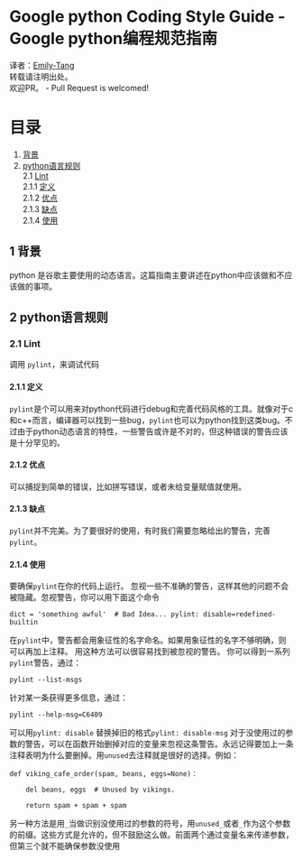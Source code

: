 # Google python Coding Style Guide - Google python编程规范指南
译者：[Emily-Tang](https://github.com/Emilylulu)<br>
转载请注明出处。<br>
欢迎PR。 - Pull Request is welcomed!<br>
# 目录
1. [背景](#1-背景)<br>
2. [python语言规则](#2-python语言规则)<br>
2.1 [Lint](#21-Lint)<br>
2.1.1 [定义](#211-定义)<br>
2.1.2 [优点](#212-优点)<br>
2.1.3 [缺点](#213-缺点)<br>
2.1.4 [使用](#214-使用)<br>
## 1 背景
python 是谷歌主要使用的动态语言。这篇指南主要讲述在python中应该做和不应该做的事项。
## 2 python语言规则
### 2.1 Lint
调用 ``pylint``，来调试代码
#### 2.1.1 定义
``pylint``是个可以用来对python代码进行debug和完善代码风格的工具。就像对于c和c++而言，编译器可以找到一些bug，``pylint``也可以为python找到这类bug。不过由于python动态语言的特性，一些警告或许是不对的，但这种错误的警告应该是十分罕见的。
#### 2.1.2 优点
可以捕捉到简单的错误，比如拼写错误，或者未给变量赋值就使用。
#### 2.1.3 缺点
``pylint``并不完美。为了要很好的使用，有时我们需要忽略给出的警告，完善``pylint``。
#### 2.1.4 使用
要确保``pylint``在你的代码上运行。
忽视一些不准确的警告，这样其他的问题不会被隐藏。忽视警告，你可以用下面这个命令
```
dict = 'something awful'  # Bad Idea... pylint: disable=redefined-builtin
```
在``pylint``中，警告都会用象征性的名字命名。如果用象征性的名字不够明确，则可以再加上注释。
用这种方法可以很容易找到被忽视的警告。
你可以得到一系列``pylint``警告，通过：
```
pylint --list-msgs
```
针对某一条获得更多信息，通过：
```
pylint --help-msg=C6409
```
可以用``pylint: disable`` 替换掉旧的格式``pylint: disable-msg``
对于没使用过的参数的警告，可以在函数开始删掉对应的变量来忽视这条警告。永远记得要加上一条注释表明为什么要删掉。用``unused``去注释就是很好的选择。例如：
``` python3
def viking_cafe_order(spam, beans, eggs=None)：

    del beans, eggs  # Unused by vikings.
    
    return spam + spam + spam
```
另一种方法是用``_``当做识别没使用过的参数的符号，用``unused_``或者``_``作为这个参数的前缀。这些方式是允许的，但不鼓励这么做。前面两个通过变量名来传递参数，但第三个就不能确保参数没使用
